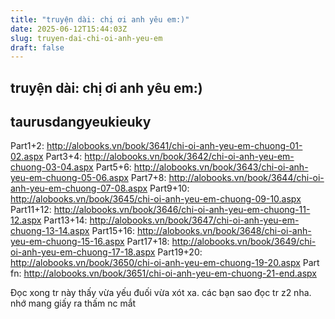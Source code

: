 ```yaml
---
title: "truyện dài: chị ơi anh yêu em:)"
date: 2025-06-12T15:44:03Z
slug: truyen-dai-chi-oi-anh-yeu-em
draft: false
---
```


## truyện dài: chị ơi anh yêu em:)

## taurusdangyeukieuky

Part1+2: http://alobooks.vn/book/3641/chi-oi-anh-yeu-em-chuong-01-02.aspx
Part3+4: http://alobooks.vn/book/3642/chi-oi-anh-yeu-em-chuong-03-04.aspx
Part5+6: http://alobooks.vn/book/3643/chi-oi-anh-yeu-em-chuong-05-06.aspx
Part7+8: http://alobooks.vn/book/3644/chi-oi-anh-yeu-em-chuong-07-08.aspx
Part9+10: http://alobooks.vn/book/3645/chi-oi-anh-yeu-em-chuong-09-10.aspx
Part11+12: http://alobooks.vn/book/3646/chi-oi-anh-yeu-em-chuong-11-12.aspx
Part13+14: http://alobooks.vn/book/3647/chi-oi-anh-yeu-em-chuong-13-14.aspx
Part15+16: http://alobooks.vn/book/3648/chi-oi-anh-yeu-em-chuong-15-16.aspx
Part17+18: http://alobooks.vn/book/3649/chi-oi-anh-yeu-em-chuong-17-18.aspx
Part19+20: http://alobooks.vn/book/3650/chi-oi-anh-yeu-em-chuong-19-20.aspx
Part fn: http://alobooks.vn/book/3651/chi-oi-anh-yeu-em-chuong-21-end.aspx
 
 
 
 
Đọc xong tr này thấy vừa yếu đuối vừa xót xa. các bạn sao đọc tr z2 nha. nhớ mang giấy ra thấm nc mắt